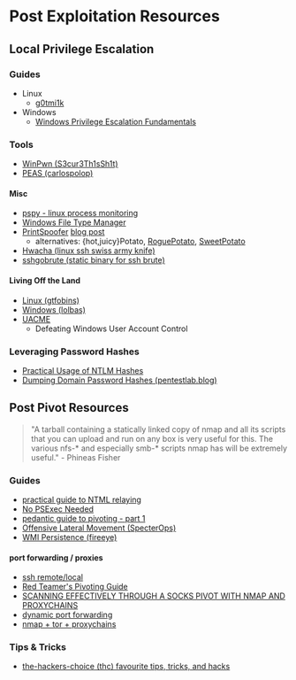 # Post Exploitation Resources

## Local Privilege Escalation

### Guides
* Linux
    * [g0tmi1k](https://blog.g0tmi1k.com/2011/08/basic-linux-privilege-escalation/)
* Windows
    * [Windows Privilege Escalation Fundamentals](http://www.fuzzysecurity.com/tutorials/16.html]) 

### Tools

* [WinPwn (S3cur3Th1sSh1t)](https://github.com/S3cur3Th1sSh1t/WinPwn)
* [PEAS (carlospolop)](https://github.com/carlospolop/privilege-escalation-awesome-scripts-suite)

#### Misc
* [pspy - linux process monitoring](https://github.com/DominicBreuker/pspy)
* [Windows File Type Manager](https://www.nirsoft.net/utils/file_types_manager.html)
* [PrintSpoofer](https://github.com/itm4n/PrintSpoofer) [blog post](https://itm4n.github.io/printspoofer-abusing-impersonate-privileges/)
    - alternatives: {hot,juicy}Potato, [RoguePotato](https://github.com/antonioCoco/RoguePotato), [SweetPotato](https://github.com/CCob/SweetPotato)
* [Hwacha (linux ssh swiss army knife)](https://github.com/n00py/Hwacha)
* [sshgobrute (static binary for ssh brute)](https://github.com/aldenso/sshgobrute)

#### Living Off the Land

* [Linux (gtfobins)](https://gtfobins.github.io/)
* [Windows (lolbas)](https://lolbas-project.github.io/)
* [UACME](https://github.com/hfiref0x/UACME#usage)
    * Defeating Windows User Account Control 
    
### Leveraging Password Hashes

- [Practical Usage of NTLM Hashes](https://blog.ropnop.com/practical-usage-of-ntlm-hashes/)
- [Dumping Domain Password Hashes (pentestlab.blog)](https://pentestlab.blog/2018/07/04/dumping-domain-password-hashes/)


## Post Pivot Resources

> "A tarball containing a statically linked copy of nmap and all its scripts that you can upload and run on any box is very useful for this. The various nfs-* and especially smb-* scripts nmap has will be extremely useful." - Phineas Fisher

### Guides
* [practical guide to NTML relaying](https://byt3bl33d3r.github.io/practical-guide-to-ntlm-relaying-in-2017-aka-getting-a-foothold-in-under-5-minutes.html)
* [No PSExec Needed](https://www.trustedsec.com/june-2015/no_psexec_needed/)
* [pedantic guide to pivoting - part 1](https://www.jollyfrogs.com/jollyfrogs-pedantic-guide-to-pivoting-part-1-ssh-local-port-forwarding/)
* [Offensive Lateral Movement (SpecterOps)](https://posts.specterops.io/offensive-lateral-movement-1744ae62b14f)
* [WMI Persistence (fireeye)](https://www.fireeye.com/content/dam/fireeye-www/global/en/current-threats/pdfs/wp-windows-management-instrumentation.pdf)

#### port forwarding / proxies

* [ssh remote/local](https://unix.stackexchange.com/questions/115897/whats-ssh-port-forwarding-and-whats-the-difference-between-ssh-local-and-remot)
* [Red Teamer's Pivoting Guide](https://artkond.com/2017/03/23/pivoting-guide/)
* [SCANNING EFFECTIVELY THROUGH A SOCKS PIVOT WITH NMAP AND PROXYCHAINS](https://cybersyndicates.com/2015/12/nmap-and-proxychains-scanning-through-a-socks-piviot/)
* [dynamic port forwarding](https://netsec.ws/?p=278)
* [nmap + tor + proxychains](https://www.shellhacks.com/anonymous-port-scanning-nmap-tor-proxychains/)

### Tips & Tricks

* [the-hackers-choice (thc) favourite tips, tricks, and hacks](https://github.com/hackerschoice/thc-tips-tricks-hacks-cheat-sheet)